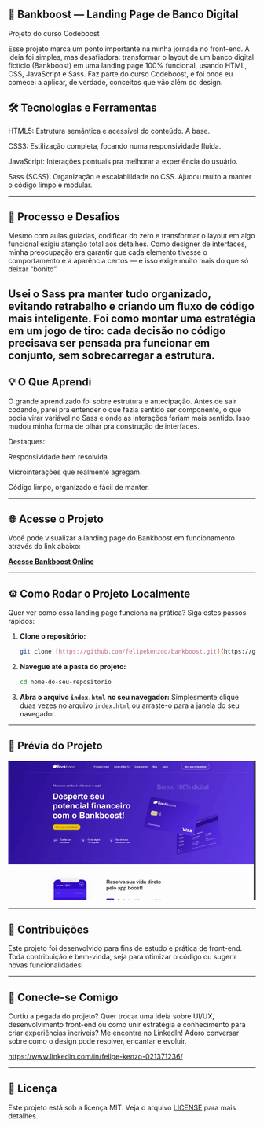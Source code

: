 ## 🚀 Bankboost — Landing Page de Banco Digital
Projeto do curso Codeboost

Esse projeto marca um ponto importante na minha jornada no front-end. A ideia foi simples, mas desafiadora: transformar o layout de um banco digital fictício (Bankboost) em uma landing page 100% funcional, usando HTML, CSS, JavaScript e Sass. Faz parte do curso Codeboost, e foi onde eu comecei a aplicar, de verdade, conceitos que vão além do design.

## 🛠️ Tecnologias e Ferramentas
HTML5: Estrutura semântica e acessível do conteúdo. A base.

CSS3: Estilização completa, focando numa responsividade fluida.

JavaScript: Interações pontuais pra melhorar a experiência do usuário.

Sass (SCSS): Organização e escalabilidade no CSS. Ajudou muito a manter o código limpo e modular.

---

## 🎯 Processo e Desafios
Mesmo com aulas guiadas, codificar do zero e transformar o layout em algo funcional exigiu atenção total aos detalhes. Como designer de interfaces, minha preocupação era garantir que cada elemento tivesse o comportamento e a aparência certos — e isso exige muito mais do que só deixar “bonito”.

Usei o Sass pra manter tudo organizado, evitando retrabalho e criando um fluxo de código mais inteligente. Foi como montar uma estratégia em um jogo de tiro: cada decisão no código precisava ser pensada pra funcionar em conjunto, sem sobrecarregar a estrutura.
---

## 💡 O Que Aprendi
O grande aprendizado foi sobre estrutura e antecipação. Antes de sair codando, parei pra entender o que fazia sentido ser componente, o que podia virar variável no Sass e onde as interações fariam mais sentido. Isso mudou minha forma de olhar pra construção de interfaces.

Destaques:

Responsividade bem resolvida.

Microinterações que realmente agregam.

Código limpo, organizado e fácil de manter.

---

## 🌐 Acesse o Projeto

Você pode visualizar a landing page do Bankboost em funcionamento através do link abaixo:

[**Acesse Bankboost Online**](https://bankboost-knz.netlify.app)

---

## ⚙️ Como Rodar o Projeto Localmente

Quer ver como essa landing page funciona na prática? Siga estes passos rápidos:

1.  **Clone o repositório:**
    ```bash
    git clone [https://github.com/felipekenzoo/bankboost.git](https://github.com/felipekenzoo/bankboost.git)
    ```

2.  **Navegue até a pasta do projeto:**
    ```bash
    cd nome-do-seu-repositorio
    ```

3.  **Abra o arquivo `index.html` no seu navegador:**
    Simplesmente clique duas vezes no arquivo `index.html` ou arraste-o para a janela do seu navegador.

---

## 📸 Prévia do Projeto

![Prévia da Landing Page do Bankboost](assets/gif-readme.gif)

---

## 🤝 Contribuições

Este projeto foi desenvolvido para fins de estudo e prática de front-end. Toda contribuição é bem-vinda, seja para otimizar o código ou sugerir novas funcionalidades!

---

## 🔗 Conecte-se Comigo

Curtiu a pegada do projeto? Quer trocar uma ideia sobre UI/UX, desenvolvimento front-end ou como unir estratégia e conhecimento para criar experiências incríveis? Me encontra no LinkedIn! Adoro conversar sobre como o design pode resolver, encantar e evoluir.

https://www.linkedin.com/in/felipe-kenzo-021371236/

---

## 📜 Licença

Este projeto está sob a licença MIT. Veja o arquivo [LICENSE](LICENSE) para mais detalhes.
